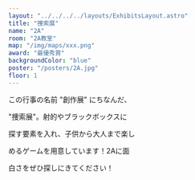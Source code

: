 ```yaml
---
layout: "../../../../layouts/ExhibitsLayout.astro"
title: "捜索展"
name: "2A"
room: "2A教室"
map: "/img/maps/xxx.png"
award: "最優秀賞"
backgroundColor: "blue"
poster: "/posters/2A.jpg"
floor: 1
---
```


この行事の名前 "創作展" にちなんだ、

"捜索展"。射的やブラックボックスに

探す要素を入れ、子供から大人まで楽し

めるゲームを用意しています！2Aに面

白さをぜひ探しにきてください！